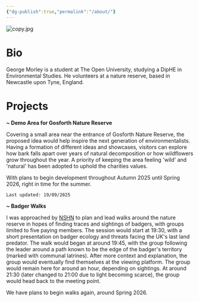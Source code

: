 ```yaml
---
{"dg-publish":true,"permalink":"/about/"}
---
```


![copy.jpg](/img/user/copy.jpg)


# Bio

George Morley is a student at The Open University, studying a DipHE in Environmental Studies. He volunteers at a nature reserve, based in Newcastle upon Tyne, England. 


# Projects

**~ Demo Area for Gosforth Nature Reserve**

Covering a small area near the entrance of Gosforth Nature Reserve, the proposed idea would help inspire the next generation of environmentalists. Having a formation of different ideas and showcases, visitors can explore how bark falls apart over years of natural decomposition or how wildflowers grow throughout the year. A priority of keeping the area feeling 'wild' and 'natural' has been adopted to uphold the charities values. 

With plans to begin development throughout Autumn 2025 until Spring 2026, right in time for the summer.

`Last updated: 19/09/2025`

**~ Badger Walks**

I was approached by [NSHN](https://www.nhsn.org.uk/) to plan and lead walks around the nature reserve in hopes of finding traces and sightings of badgers, with groups limited to five paying members. The session would start at 19:30, with a short presentation on badger ecology and threats facing the UK's last land predator. The walk would began at around 19:45, with the group following the leader around a path known to be the edge of the badger's territory (marked with communal latrines). After more context and explanation, the group would eventually find themselves at the viewing platform. The group would remain here for around an hour, depending on sightings. At around 21:30 (later changed to 21:00 due to light becoming scarce), the group would head back to the meeting point. 

We have plans to begin walks again, around Spring 2026.